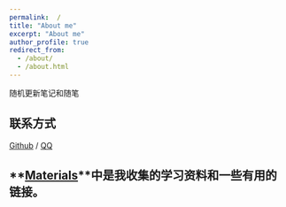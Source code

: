 ```yaml
---
permalink:  /
title: "About me"
excerpt: "About me"
author_profile: true
redirect_from:
  - /about/
  - /about.html
---
```


随机更新笔记和随笔

## 联系方式

[Github](https://github.com/Liyanyang1219) / [QQ](../images/QQ.png)

## **[Materials](https://liyanyang1219.github.io/materials/)**中是我收集的学习资料和一些有用的链接。
